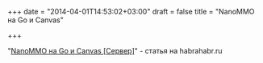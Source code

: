 +++
date = "2014-04-01T14:53:02+03:00"
draft = false
title = "NanoMMO на Go и Canvas"

+++

<p>&quot;<a href="http://habrahabr.ru/post/212701/">NanoMMO на Go и Canvas [Сервер]</a>&quot; - статья на&nbsp;habrahabr.ru</p>

